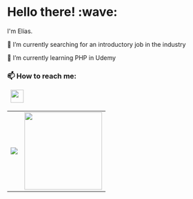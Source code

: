 <!--
**Cyberia-Place/Cyberia-Place** is a ✨ _special_ ✨ repository because its `README.md` (this file) appears on your GitHub profile.

Here are some ideas to get you started:

- 🔭 I’m currently working on ...
- 🌱 I’m currently learning ...
- 👯 I’m looking to collaborate on ...
- 🤔 I’m looking for help with ...
- 💬 Ask me about ...
- 📫 How to reach me: ...
- 😄 Pronouns: ...
- ⚡ Fun fact: ...
-->

<!-- [![Social banner for jh3y](https://github.com/jh3y/jh3y/raw/master/assets/header-banner--optimized.svg)](https://jhey.dev)-->
<h1 align='left'> Hello there! :wave:</h1>
<p align='left'>I'm Elías.</p>
<p align='left'>
🔭 I’m currently searching for an introductory job in the industry
</p>
<p align='left'>
🌱 I’m currently learning PHP in Udemy
</p>
<p align='left'>
<h3> 📫 How to reach me: </h3>
</p>

<p align='left'>
  &nbsp; <a href="https://www.linkedin.com/in/el%C3%ADas-berto-020216169/" target="_blank" rel="noopener noreferrer"><img src="https://i.imgur.com/NZN06Jg.png" width="30" /></a>
</p>

<table cellspacing="0" cellpadding="0">
 <tr>
   <td>
     <img src="https://github-readme-stats.vercel.app/api/top-langs/?username=Cyberia-Place&layout=compact&theme=prussian" />   </td>
   <td>
     <img height="180em" src="https://github-readme-stats.vercel.app/api?username=Cyberia-Place&show_icons=true&theme=prussian" />
   </td>
 </tr>
</table>

<!--
<h3> 🛠 &nbsp;Tech Stack</h3>

-  Backend:&nbsp;
  ![Node.js](https://img.shields.io/badge/-Node.js-0A1A2F?style=flat&logo=node.js)

- Frontend:&nbsp;
  ![JavaScript](https://img.shields.io/badge/-JavaScript-0A1A2F?style=flat&logo=javascript)
  ![StyledComponents](https://img.shields.io/badge/-StyledComponents-0A1A2F?style=flat&logo=styled-components&logoColor=fff)
  ![React](https://img.shields.io/badge/-React-0A1A2F?style=flat&logo=react)
  ![Next.js](https://img.shields.io/badge/-Next.js-0A1A2F?style=flat&logo=next.js)

- Database:&nbsp;
  ![MySQL](https://img.shields.io/badge/-MySQL-0A1A2F?style=flat&logo=mysql&logoColor=00d8fd)
  ![Redis](https://img.shields.io/badge/-Redis-0A1A2F?style=flat&logo=redis)
  ![Postgresql](https://img.shields.io/badge/-Postgresql-0A1A2F?style=flat&logo=postgresql)
  ![MongoDB](https://img.shields.io/badge/-MongoDB-0A1A2F?style=flat&logo=mongodb)

- VCS: &nbsp;
  ![Git](https://img.shields.io/badge/-Git-0A1A2F?style=flat&logo=git)
  ![GitHub](https://img.shields.io/badge/-GitHub-0A1A2F?style=flat&logo=github)
  ![Gitlab](https://img.shields.io/badge/-Gitlab-0A1A2F?style=flat&logo=gitlab)
  ![Bitbucket](https://img.shields.io/badge/-Bitbucket-0A1A2F?style=flat&logo=Bitbucket)
  ![Markdown](https://img.shields.io/badge/-Markdown-0A1A2F?style=flat&logo=markdown)

- IDE's:&nbsp;
  ![Visual Studio Code](https://img.shields.io/badge/-Visual%20Studio%20Code-0A1A2F?style=flat&logo=visual-studio-code&logoColor=007ACC)
  ![Vim](https://img.shields.io/badge/-Vim-0A1A2F?style=flat&logo=vim&logoColor=007ACC)

- Design:&nbsp;
  ![Figma](https://img.shields.io/badge/-Figma-0A1A2F?style=flat&logo=figma)
  ![Figma](https://img.shields.io/badge/-Photoshop-0A1A2F?style=flat&logo=Photoshop)
  -->

<!--

<br />
<div style="text-align: center;">
<img align="left" alt="HTML5" width="26px" src="https://raw.githubusercontent.com/github/explore/80688e429a7d4ef2fca1e82350fe8e3517d3494d/topics/html/html.png" />
<img align="left" alt="CSS3" width="26px" src="https://raw.githubusercontent.com/github/explore/80688e429a7d4ef2fca1e82350fe8e3517d3494d/topics/css/css.png" />
<img align="left" alt="JavaScript" width="26px" src="https://www.flaticon.com/svg/static/icons/svg/919/919828.svg" />
<img align="left" alt="Bootstrap" width="26px" src="https://tiposdeide.files.wordpress.com/2018/10/bootstrap-stack.png" />
<img align="left" alt="Bootstrap" width="26px" src="https://cdn4.iconfinder.com/data/icons/logos-and-brands/512/288_Sass_logo-256.png" />
<img align="left" alt="React" width="26px" src="https://raw.githubusercontent.com/github/explore/80688e429a7d4ef2fca1e82350fe8e3517d3494d/topics/react/react.png" />
<img align="left" alt="Python" width="26px" src="https://img.icons8.com/ios/452/python.png" />
<img align="left" alt="MySQL" width="26px" src="https://www.flaticon.com/svg/static/icons/svg/1199/1199128.svg" />
<img align="left" alt="GitHub" width="26px" src="https://raw.githubusercontent.com/github/explore/78df643247d429f6cc873026c0622819ad797942/topics/github/github.png" />
<img align="left" alt="Terminal" width="26px" src="https://raw.githubusercontent.com/github/explore/80688e429a7d4ef2fca1e82350fe8e3517d3494d/topics/terminal/terminal.png" />
<img align="left" alt="Visual Studio Code" width="26px" src="https://www.flaticon.com/svg/static/icons/svg/906/906324.svg" />
</div>


-->

